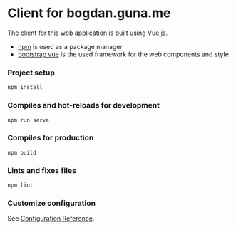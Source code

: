 # Client for bogdan.guna.me

The client for this web application is built using [Vue.js](https://vuejs.org).

* [npm](https://www.npmjs.com) is used as a package manager
* [bootstrap vue](https://bootstrap-vue.org) is the used framework for the web components and style

### Project setup

```
npm install
```

### Compiles and hot-reloads for development

```
npm run serve
```

### Compiles for production

```
npm build
```

### Lints and fixes files

```
npm lint
```

### Customize configuration

See [Configuration Reference](https://cli.vuejs.org/config/).
